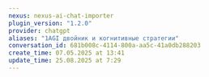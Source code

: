 ```yaml
---
nexus: nexus-ai-chat-importer
plugin_version: "1.2.0"
provider: chatgpt
aliases: "1AGI двойник и когнитивные стратегии"
conversation_id: 681b008c-4114-800a-aa5c-41a0db288203
create_time: 07.05.2025 at 13:41
update_time: 25.08.2025 at 7:29
---
```

